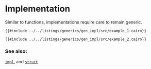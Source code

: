 # Implementation

Similar to functions, implementations require care to remain generic.

```cairo
{{#include ../../listings/generics/gen_impl/src/example_1.cairo}}
```

```cairo,editable
{{#include ../../listings/generics/gen_impl/src/example_2.cairo}}
```

### See also:

[`impl`][methods], and [`struct`][structs]

[methods]: ../fn/methods.md
[structs]: ../custom_types/structs.md
